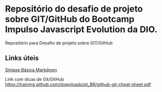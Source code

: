 # Repositório do desafio de projeto sobre GIT/GitHub do Bootcamp Impulso Javascript Evolution da DIO.
Repositório para Desafio de projeto sobre GIT/GitHub

## Links úteis
[Sintaxe Básica Markdown](https://www.markdownguide.org/basic-syntax/)

Link com dicas de Git/GitHub
https://training.github.com/downloads/pt_BR/github-git-cheat-sheet.pdf


